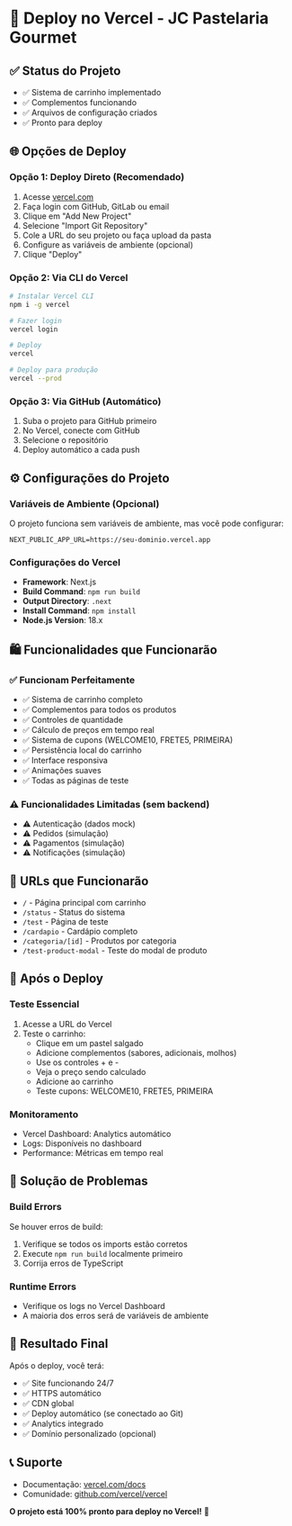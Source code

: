 # 🚀 Deploy no Vercel - JC Pastelaria Gourmet

## ✅ Status do Projeto
- ✅ Sistema de carrinho implementado
- ✅ Complementos funcionando
- ✅ Arquivos de configuração criados
- ✅ Pronto para deploy

## 🌐 Opções de Deploy

### Opção 1: Deploy Direto (Recomendado)
1. Acesse [vercel.com](https://vercel.com)
2. Faça login com GitHub, GitLab ou email
3. Clique em "Add New Project"
4. Selecione "Import Git Repository"
5. Cole a URL do seu projeto ou faça upload da pasta
6. Configure as variáveis de ambiente (opcional)
7. Clique "Deploy"

### Opção 2: Via CLI do Vercel
```bash
# Instalar Vercel CLI
npm i -g vercel

# Fazer login
vercel login

# Deploy
vercel

# Deploy para produção
vercel --prod
```

### Opção 3: Via GitHub (Automático)
1. Suba o projeto para GitHub primeiro
2. No Vercel, conecte com GitHub
3. Selecione o repositório
4. Deploy automático a cada push

## ⚙️ Configurações do Projeto

### Variáveis de Ambiente (Opcional)
O projeto funciona sem variáveis de ambiente, mas você pode configurar:

```env
NEXT_PUBLIC_APP_URL=https://seu-dominio.vercel.app
```

### Configurações do Vercel
- **Framework**: Next.js
- **Build Command**: `npm run build`
- **Output Directory**: `.next`
- **Install Command**: `npm install`
- **Node.js Version**: 18.x

## 🛍️ Funcionalidades que Funcionarão

### ✅ Funcionam Perfeitamente
- ✅ Sistema de carrinho completo
- ✅ Complementos para todos os produtos
- ✅ Controles de quantidade
- ✅ Cálculo de preços em tempo real
- ✅ Sistema de cupons (WELCOME10, FRETE5, PRIMEIRA)
- ✅ Persistência local do carrinho
- ✅ Interface responsiva
- ✅ Animações suaves
- ✅ Todas as páginas de teste

### ⚠️ Funcionalidades Limitadas (sem backend)
- ⚠️ Autenticação (dados mock)
- ⚠️ Pedidos (simulação)
- ⚠️ Pagamentos (simulação)
- ⚠️ Notificações (simulação)

## 📱 URLs que Funcionarão
- `/` - Página principal com carrinho
- `/status` - Status do sistema
- `/test` - Página de teste
- `/cardapio` - Cardápio completo
- `/categoria/[id]` - Produtos por categoria
- `/test-product-modal` - Teste do modal de produto

## 🎯 Após o Deploy

### Teste Essencial
1. Acesse a URL do Vercel
2. Teste o carrinho:
   - Clique em um pastel salgado
   - Adicione complementos (sabores, adicionais, molhos)
   - Use os controles + e -
   - Veja o preço sendo calculado
   - Adicione ao carrinho
   - Teste cupons: WELCOME10, FRETE5, PRIMEIRA

### Monitoramento
- Vercel Dashboard: Analytics automático
- Logs: Disponíveis no dashboard
- Performance: Métricas em tempo real

## 🔧 Solução de Problemas

### Build Errors
Se houver erros de build:
1. Verifique se todos os imports estão corretos
2. Execute `npm run build` localmente primeiro
3. Corrija erros de TypeScript

### Runtime Errors
- Verifique os logs no Vercel Dashboard
- A maioria dos erros será de variáveis de ambiente

## 🎉 Resultado Final
Após o deploy, você terá:
- ✅ Site funcionando 24/7
- ✅ HTTPS automático
- ✅ CDN global
- ✅ Deploy automático (se conectado ao Git)
- ✅ Analytics integrado
- ✅ Domínio personalizado (opcional)

## 📞 Suporte
- Documentação: [vercel.com/docs](https://vercel.com/docs)
- Comunidade: [github.com/vercel/vercel](https://github.com/vercel/vercel)

**O projeto está 100% pronto para deploy no Vercel!** 🚀